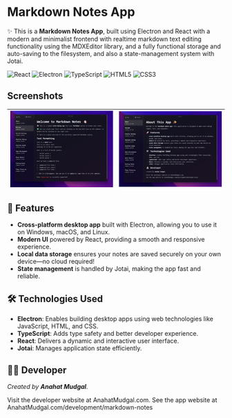 # Markdown Notes App

✨ This is a **Markdown Notes App**, built using Electron and React with a modern and minimalist frontend with realtime markdown text editing functionality using the MDXEditor library, and a fully functional storage and auto-saving to the filesystem, and also a state-management system with Jotai.

![React](https://img.shields.io/badge/-React-05122A?style=flat-square&logo=React)
![Electron](https://img.shields.io/badge/-Electron-05122A?style=flat-square&logo=Electron)
![TypeScript](https://img.shields.io/badge/-TypeScript-05122A?style=flat-square&logo=TypeScript)
![HTML5](https://img.shields.io/badge/-HTML5-05122A?style=flat-square&logo=HTML5)
![CSS3](https://img.shields.io/badge/-CSS3-05122A?style=flat-square&logo=CSS3)

## Screenshots

| ![Welcome Screenshot](./images/Welcome%20Screenshot.png) | ![About Screenshot](./images/About%20Screenshot.png) |
| :------------------------------------------------------: | :--------------------------------------------------: |

## 🚀 Features

- **Cross-platform desktop app** built with Electron, allowing you to use it on Windows, macOS, and Linux.
- **Modern UI** powered by React, providing a smooth and responsive experience.
- **Local data storage** ensures your notes are saved securely on your own device—no cloud required!
- **State management** is handled by Jotai, making the app fast and reliable.

## 🛠️ Technologies Used

- **Electron**: Enables building desktop apps using web technologies like JavaScript, HTML, and CSS.
- **TypeScript**: Adds type safety and better developer experience.
- **React**: Delivers a dynamic and interactive user interface.
- **Jotai**: Manages application state efficiently.

## 👩‍💻 Developer

_Created by **Anahat Mudgal**._

Visit the developer website at AnahatMudgal.com.
See the app website at AnahatMudgal.com/development/markdown-notes
